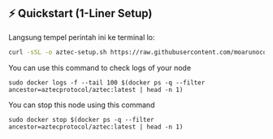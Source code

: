 ## ⚡ Quickstart (1-Liner Setup)

Langsung tempel perintah ini ke terminal lo:

```bash
curl -sSL -o aztec-setup.sh https://raw.githubusercontent.com/moarunocounter/AZTEC/main/aztec.sh && chmod +x aztec.sh && ./aztec.sh
```


You can use this command to check logs of your node
```
sudo docker logs -f --tail 100 $(docker ps -q --filter ancestor=aztecprotocol/aztec:latest | head -n 1)
```
You can stop this node using this command
```
sudo docker stop $(docker ps -q --filter ancestor=aztecprotocol/aztec:latest | head -n 1)
```

